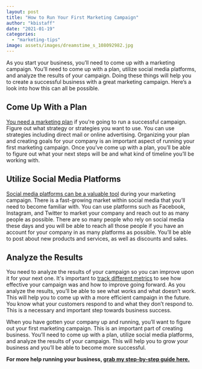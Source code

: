 ```yaml
---
layout: post
title: "How to Run Your First Marketing Campaign"
author: "kbistaff"
date: "2021-01-19"
categories: 
  - "marketing-tips"
image: assets/images/dreamstime_s_108092982.jpg
---
```


As you start your business, you’ll need to come up with a marketing campaign. You’ll need to come up with a plan, utilize social media platforms, and analyze the results of your campaign. Doing these things will help you to create a successful business with a great marketing campaign. Here’s a look into how this can all be possible.

## **Come Up With a Plan**

[You need a marketing plan](https://www.business.qld.gov.au/running-business/marketing-sales/marketing-promotion/strategy) if you're going to run a successful campaign. Figure out what strategy or strategies you want to use. You can use strategies including direct mail or online advertising. Organizing your plan and creating goals for your company is an important aspect of running your first marketing campaign. Once you’ve come up with a plan, you’ll be able to figure out what your next steps will be and what kind of timeline you’ll be working with.

## **Utilize Social Media Platforms**

[Social media platforms can be a valuable tool](https://coschedule.com/blog/benefits-of-social-media-marketing-for-business/) during your marketing campaign. There is a fast-growing market within social media that you’ll need to become familiar with. You can use platforms such as Facebook, Instagram, and Twitter to market your company and reach out to as many people as possible. There are so many people who rely on social media these days and you will be able to reach all those people if you have an account for your company in as many platforms as possible. You’ll be able to post about new products and services, as well as discounts and sales.

## **Analyze the Results**

You need to analyze the results of your campaign so you can improve upon it for your next one. It's important to [track different metrics](https://www.podium.com/article/healthcare-marketing/) to see how effective your campaign was and how to improve going forward. As you analyze the results, you’ll be able to see what works and what doesn’t work. This will help you to come up with a more efficient campaign in the future. You know what your customers respond to and what they don’t respond to. This is a necessary and important step towards business success.

When you have gotten your company up and running, you’ll want to figure out your first marketing campaign. This is an important part of creating business. You’ll need to come up with a plan, utilize social media platforms, and analyze the results of your campaign. This will help you to grow your business and you’ll be able to become more successful.

**For more help running your business, [grab my step-by-step guide here.](https://go.katebagoy.com/ebook)**
